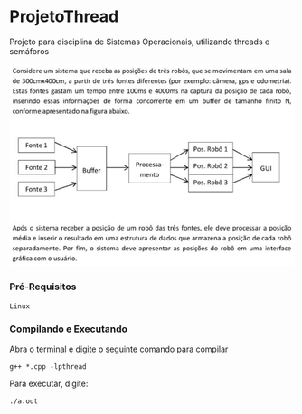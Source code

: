 # ProjetoThread

Projeto para disciplina de Sistemas Operacionais, utilizando threads e semáforos

![alt text](https://github.com/Saviollage/ProjetoThread/blob/master/Projeto.jpeg?raw=true)








### Pré-Requisitos

```
Linux
```


### Compilando e Executando
Abra o terminal e digite o seguinte comando para compilar

```
g++ *.cpp -lpthread
```
Para executar, digite:

```
./a.out
```
